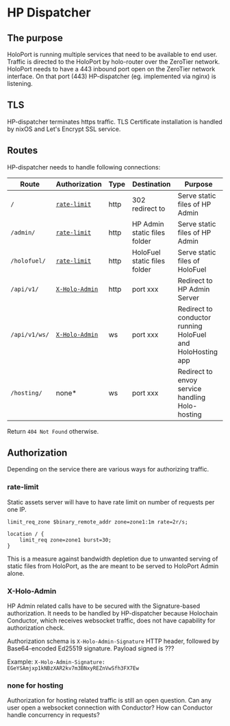 # HP Dispatcher

## The purpose

HoloPort is running multiple services that need to be available to end user. Traffic is directed to the HoloPort by holo-router over the ZeroTier network. HoloPort needs to have a 443 inbound port open on the ZeroTier network interface. On that port (443) HP-dispatcher (eg. implemented via nginx) is listening.

## TLS

HP-dispatcher terminates https traffic. TLS Certificate installation is handled by nixOS and Let's Encrypt SSL service.

## Routes

HP-dispatcher needs to handle following connections:

| Route | Authorization | Type | Destination | Purpose |
| ----- | ------------- | ---- | ----------- | ------- |
| `/` | [`rate-limit`](#rate-limit) | http | 302 redirect to  | Serve static files of HP Admin |
| `/admin/`   | [`rate-limit`](#rate-limit) | http | HP Admin static files folder | Serve static files of HP Admin |
| `/holofuel/` | [`rate-limit`](#rate-limit) | http | HoloFuel static files folder | Serve static files of HoloFuel |
| `/api/v1/` | [`X-Holo-Admin`](#X-Holo-Admin) | http | port xxx | Redirect to HP Admin Server |
| `/api/v1/ws/` | [`X-Holo-Admin`](#X-Holo-Admin) | ws | port xxx | Redirect to conductor running HoloFuel and HoloHosting app |
| `/hosting/` | none* | ws | port xxx | Redirect to envoy service handling Holo-hosting |

Return `404 Not Found` otherwise.

## Authorization

Depending on the service there are various ways for authorizing traffic.

### rate-limit

Static assets server will have to have rate limit on number of requests per one IP.
```
limit_req_zone $binary_remote_addr zone=zone1:1m rate=2r/s;

location / {
    limit_req zone=zone1 burst=30;
}
```
This is a measure against bandwidth depletion due to unwanted serving of static files from HoloPort, as the are meant to be served to HoloPort Admin alone.

### X-Holo-Admin
HP Admin related calls have to be secured with the Signature-based authorization. It needs to be handled by HP-dispatcher because Holochain Conductor, which receives websocket traffic, does not have capability for authorization check. 

Authorization schema is `X-Holo-Admin-Signature` HTTP header, followed by Base64-encoded Ed25519 signature. Payload signed is ???

Example: `X-Holo-Admin-Signature: EGeYSAmjxp1kNBzXAR2kv7m3BNxyREZnVwSfh3FX7Ew`

### none for hosting

Authorization for hosting related traffic is still an open question. Can any user open a websocket connection with Conductor? How can Conductor handle concurrency in requests?

